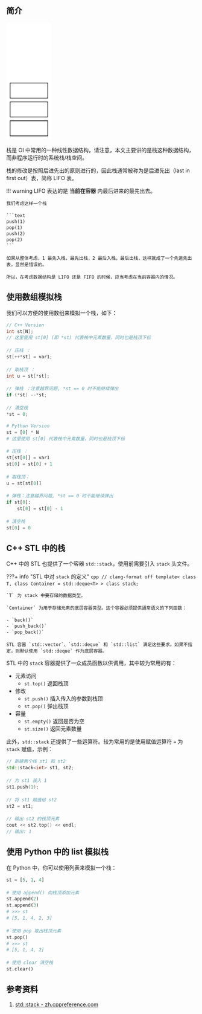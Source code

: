 ## 简介

![](./images/stack.svg)

栈是 OI 中常用的一种线性数据结构，请注意，本文主要讲的是栈这种数据结构，而非程序运行时的系统栈/栈空间。

栈的修改是按照后进先出的原则进行的，因此栈通常被称为是后进先出（last in first out）表，简称 LIFO 表。

!!! warning
    LIFO 表达的是 **当前在容器** 内最后进来的最先出去。
    
    我们考虑这样一个栈
    
    ```text
    push(1)
    pop(1)
    push(2)
    pop(2)
    ```
    
    如果从整体考虑，1 最先入栈，最先出栈，2 最后入栈，最后出栈，这样就成了一个先进先出表，显然是错误的。
    
    所以，在考虑数据结构是 LIFO 还是 FIFO 的时候，应当考虑在当前容器内的情况。

## 使用数组模拟栈

我们可以方便的使用数组来模拟一个栈，如下：

```cpp
// C++ Version
int st[N];
// 这里使用 st[0] (即 *st) 代表栈中元素数量，同时也是栈顶下标

// 压栈 ：
st[++*st] = var1;

// 取栈顶 ：
int u = st[*st];

// 弹栈 ：注意越界问题, *st == 0 时不能继续弹出
if (*st) --*st;

// 清空栈
*st = 0;
```

```python
# Python Version
st = [0] * N
# 这里使用 st[0] 代表栈中元素数量，同时也是栈顶下标

# 压栈 ：
st[st[0]] = var1
st[0] = st[0] + 1

# 取栈顶：
u = st[st[0]]

# 弹栈：注意越界问题, *st == 0 时不能继续弹出
if st[0]:
    st[0] = st[0] - 1

# 清空栈
st[0] = 0
```

## C++ STL 中的栈

C++ 中的 STL 也提供了一个容器 `std::stack`，使用前需要引入 `stack` 头文件。

???+ info "STL 中对 `stack` 的定义"
    ```cpp
    // clang-format off
    template<
        class T,
        class Container = std::deque<T>
    > class stack;
    ```
    
    `T` 为 stack 中要存储的数据类型。
    
    `Container` 为用于存储元素的底层容器类型。这个容器必须提供通常语义的下列函数：
    
    - `back()`
    - `push_back()`
    - `pop_back()`
    
    STL 容器 `std::vector`、`std::deque` 和 `std::list` 满足这些要求。如果不指定，则默认使用 `std::deque` 作为底层容器。

STL 中的 `stack` 容器提供了一众成员函数以供调用，其中较为常用的有：

-   元素访问
    - `st.top()` 返回栈顶
-   修改
    - `st.push()` 插入传入的参数到栈顶
    - `st.pop()` 弹出栈顶
-   容量
    - `st.empty()` 返回是否为空
    - `st.size()` 返回元素数量

此外，`std::stack` 还提供了一些运算符。较为常用的是使用赋值运算符 `=` 为 `stack` 赋值，示例：

```cpp
// 新建两个栈 st1 和 st2
std::stack<int> st1, st2;

// 为 st1 装入 1
st1.push(1);

// 将 st1 赋值给 st2
st2 = st1;

// 输出 st2 的栈顶元素
cout << st2.top() << endl;
// 输出: 1
```

## 使用 Python 中的 list 模拟栈

在 Python 中，你可以使用列表来模拟一个栈：

```python
st = [5, 1, 4]

# 使用 append() 向栈顶添加元素
st.append(2)
st.append(3)
# >>> st
# [5, 1, 4, 2, 3]

# 使用 pop 取出栈顶元素
st.pop()
# >>> st
# [5, 1, 4, 2]

# 使用 clear 清空栈
st.clear()
```

## 参考资料

1. [std::stack - zh.cppreference.com](https://zh.cppreference.com/w/cpp/container/stack)
